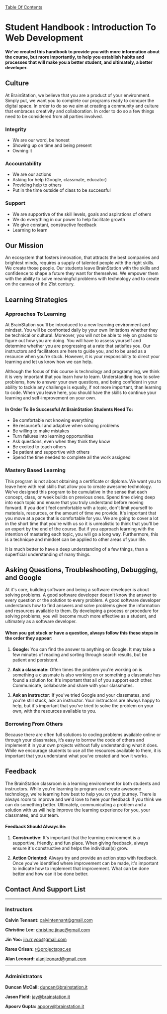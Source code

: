 [Table Of Contents](readme.md)

# Student Handbook : Introduction To Web Development

**We've created this handbook to provide you with more information about the course, but more importantly, to help you establish habits and processes that will make you a better student, and ultimately, a better developer.**

## Culture

At BrainStation, we believe that you are a product of your environment. Simply put, we want you to complete our programs ready to conquer the digital space. In order to do so we aim at creating a community and culture that embraces creativity and collaboration. In order to do so a few things need to be considered from all parties involved.

### Integrity

- We are our word, be honest
- Showing up on time and being present
- Owning it

### Accountability

- We are our actions
- Asking for help (Google, classmate, educator)
- Providing help to others
- Put in the time outside of class to be successful

### Support

- We are supportive of the skill levels, goals and aspirations of others
- We do everything in our power to help facilitate growth
- We give constant, constructive feedback
- Learning to learn

## Our Mission

An ecosystem that fosters innovation, that attracts the best companies and brightest minds, requires a supply of talented people with the right skills. We create those people. Our students leave BrainStation with the skills and confidence to shape a future they want for themselves. We empower them with the ability to solve meaningful problems with technology and to create on the canvas of the 21st century.

## Learning Strategies

### Approaches To Learning

At BrainStation you'll be introduced to a new learning environment and mindset. You will be confronted daily by your own limitations whether they be technical or cultural. Moreover, you will not be able to rely on grades to figure out how you are doing. You will have to assess yourself and determine whether you are progressing at a rate that satisfies you. Our instructors and facilitators are here to guide you, and to be used as a resource when you're stuck. However, it is your responsibility to direct your learning and let us know how we can help.

Although the focus of this course is technology and programming, we think it is very important that you learn how to learn. Understanding how to solve problems, how to answer your own questions, and being confident in your ability to tackle any challenge is equally, if not more important, than learning to code. When you leave here, you should have the skills to continue your learning and self-improvement on your own.

#### In Order To Be Successful At BrainStation Students Need To:

- Be comfortable not knowing everything
- Be resourceful and adaptive when solving problems
- Be willing to make mistakes
- Turn failures into learning opportunities
- Ask questions, even when they think they know
- Be excited to teach others
- Be patient and supportive with others
- Spend the time needed to complete all the work assigned

### Mastery Based Learning

This program is not about obtaining a certificate or diploma. We want you to leave here with real skills that allow you to create awesome technology. We've designed this program to be cumulative in the sense that each concept, class, or week builds on previous ones. Spend time diving deep into each topic and ensure that you truly understand before moving forward. If you don't feel comfortable with a topic, don't limit yourself to materials, resources, or the amount of time we provide. It's important that you move at a pace that is comfortable for you. We are going to cover a lot in the short time that you're with us so it is unrealistic to think that you'll be an expert by the end of the course. But if you approach learning with the intention of mastering each topic, you will go a long way. Furthermore, this is a technique and mindset can be applied to other areas of your life.

It is much better to have a deep understanding of a few things, than a superficial understanding of many things.

## Asking Questions, Troubleshooting, Debugging, and Google

At it's core, building software and being a software developer is about solving problems. A good software developer doesn't know the answer to every question or the solution to every problem. A good software developer understands how to find answers and solve problems given the information and resources available to them. By developing a process or procedure for solving problems, you will become much more effective as a student, and ultimately as a software developer.

#### When you get stuck or have a question, always follow this these steps in the order they appear:

1. **Google:** You can find the answer to anything on Google. It may take a few minutes of reading and sorting through search results, but be patient and persistent.

2. **Ask a classmate:** Often times the problem you're working on is something a classmate is also working on or something a classmate has found a solution for. It's important that all of you support each other. Communicate, collaborate and share with your classmates.

3. **Ask an instructor:** If you've tried Google and your classmates, and you're still stuck, ask an instructor. Your instructors are always happy to help, but it's important that you've tried to solve the problem on your own, with the resources available to you.

### Borrowing From Others

Because there are often full solutions to coding problems available online or through your classmates, it’s easy to borrow the code of others and implement it in your own projects without fully understanding what it does. While we encourage students to use all the resources available to them, it is important that you understand what you’ve created and how it works. 

## Feedback

The BrainStation classroom is a learning environment for both students and instructors. While you're learning to program and create awesome technology, we're learning how best to help you on your journey. There is always room to improve and we'd love to here your feedback if you think we can do something better. Ultimately, communicating a problem and a solution with us will help improve the learning experience for you, your classmates, and our team.

#### Feedback Should Always Be:

1. **Constructive:** It's important that the learning environment is a supportive, friendly, and fun place. When giving feedback, always ensure it's constructive and helps the individual(s) grow. 

2. **Action Oriented:** Always try and provide an action step with feedback. Once you've identified where improvement can be made, it's important to indicate how to implement that improvement. What can be done better and how can it be done better. 

## Contact And Support List

****

### Instructors

**Calvin Tennant:** calvintennant@gmail.com

**Christine Lee:** christine.jinae@gmail.com

**Jin Yoo:** jin.rr.yoo@gmail.com

**Rares Crisan:** r@projectspac.es

**Alan Leonard:** alanjleonard@gmail.com

****

### Administrators

**Duncan McCall:** duncan@brainstation.it

**Jason Field:** jay@brainstation.it

**Apoorv Gupta:** apoorv@brainstation.it


 
